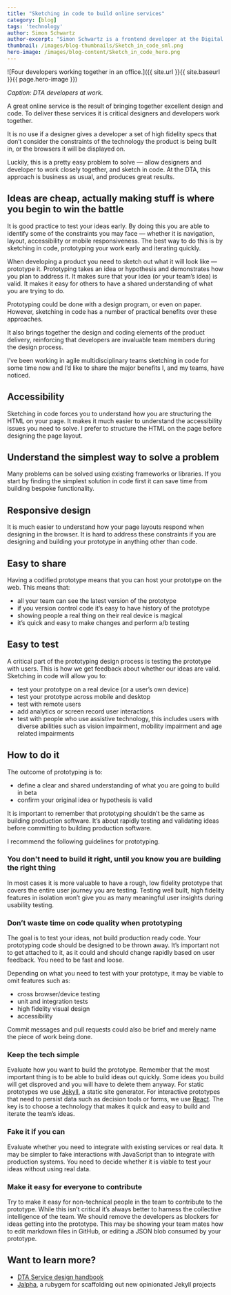 ```yaml
---
title: "Sketching in code to build online services"
category: [blog]
tags: 'technology'
author: Simon Schwartz
author-excerpt: "Simon Schwartz is a frontend developer at the Digital Transformation Agency."
thumbnail: /images/blog-thumbnails/Sketch_in_code_sml.png
hero-image: /images/blog-content/Sketch_in_code_hero.png
---
```


![Four developers working together in an office.]({{ site.url }}{{ site.baseurl }}{{ page.hero-image }})

*Caption: DTA developers at work.*

A great online service is the result of bringing together excellent design and code. To deliver these services it is critical designers and developers work together. 

It is no use if a designer gives a developer a set of high fidelity specs that don’t consider the constraints of the technology the product is being built in, or the browsers it will be displayed on.

Luckily, this is a pretty easy problem to solve — allow designers and developer to work closely together, and sketch in code. At the DTA, this approach is business as usual, and produces great results.

## Ideas are cheap, actually making stuff is where you begin to win the battle

It is good practice to test your ideas early. By doing this you are able to identify some of the constraints you may face — whether it is navigation, layout, accessibility or mobile responsiveness. The best way to do this is by sketching in code, prototyping your work early and iterating quickly.

When developing a product you need to sketch out what it will look like — prototype it. Prototyping takes an idea or hypothesis and demonstrates how you plan to address it. It makes sure that your idea (or your team’s idea) is valid. It makes it easy for others to have a shared understanding of what you are trying to do.

Prototyping could be done with a design program, or even on paper. However, sketching in code has a number of practical benefits over these approaches.

It also brings together the design and coding elements of the product delivery, reinforcing that developers are invaluable team members during the design process.

I’ve been working in agile multidisciplinary teams sketching in code for some time now and I’d like to share the major benefits I, and my teams, have noticed.

## Accessibility

Sketching in code forces you to understand how you are structuring the HTML on your page. It makes it much easier to understand the accessibility issues you need to solve. I prefer to structure the HTML on the page before designing the page layout.

## Understand the simplest way to solve a problem
Many problems can be solved using existing frameworks or libraries. If you start by finding the simplest solution in code first it can save time from building bespoke functionality.

## Responsive design

It is much easier to understand how your page layouts respond when designing in the browser. It is hard to address these constraints if you are designing and building your prototype in anything other than code.

## Easy to share

Having a codified prototype means that you can host your prototype on the web. This means that:

- all your team can see the latest version of the prototype
- if you version control code it’s easy to have history of the prototype
- showing people a real thing on their real device is magical
- it’s quick and easy to make changes and perform a/b testing

## Easy to test

A critical part of the prototyping design process is testing the prototype with users. This is how we get feedback about whether our ideas are valid. Sketching in code will allow you to:
- test your prototype on a real device (or a user’s own device)
- test your prototype across mobile and desktop
- test with remote users
- add analytics or screen record user interactions
- test with people who use assistive technology, this includes users with diverse abilities such as vision impairment, mobility impairment and age related impairments

## How to do it

The outcome of prototyping is to:

- define a clear and shared understanding of what you are going to build in beta
- confirm your original idea or hypothesis is valid

It is important to remember that prototyping shouldn’t be the same as building production software. It’s about rapidly testing and validating ideas before committing to building production software.

I recommend the following guidelines for prototyping.

### You don't need to build it right, until you know you are building the right thing

In most cases it is more valuable to have a rough, low fidelity prototype that covers the entire user journey you are testing. Testing well built, high fidelity features in isolation won’t give you as many meaningful user insights during usability testing. 

### Don’t waste time on code quality when prototyping

The goal is to test your ideas, not build production ready code. Your prototyping code should be designed to be thrown away. It’s important not to get attached to it, as it could and should change rapidly based on user feedback. You need to be fast and loose.

Depending on what you need to test with your prototype, it may be viable to omit features such as:

- cross browser/device testing
- unit and integration tests
- high fidelity visual design
- accessibility

Commit messages and pull requests could also be brief and merely name the piece of work being done.

### Keep the tech simple

Evaluate how you want to build the prototype. Remember that the most important thing is to be able to build ideas out quickly. Some ideas you build will get disproved and you will have to delete them anyway. For static prototypes we use [Jekyll](https://jekyllrb.com/), a static site generator. For interactive prototypes that need to persist data such as decision tools or forms, we use [React](https://facebook.github.io/react/). The key is to choose a technology that makes it quick and easy to build and iterate the team’s ideas.

### Fake it if you can

Evaluate whether you need to integrate with existing services or real data. It may be simpler to fake interactions with JavaScript than to integrate with production systems. You need to decide whether it is viable to test your ideas without using real data.

### Make it easy for everyone to contribute

Try to make it easy for non-technical people in the team to contribute to the prototype. While this isn’t critical it’s always better to harness the collective intelligence of the team. We should remove the developers as blockers for ideas getting into the prototype. This may be showing your team mates how to edit markdown files in GitHub, or editing a JSON blob consumed by your prototype.

## Want to learn more?

- [DTA Service design handbook](http://ausdto.github.io/service-handbook/alpha/)
- [Jalpha](https://github.com/AusDTO/jalpha), a rubygem for scaffolding out new opinionated Jekyll projects
